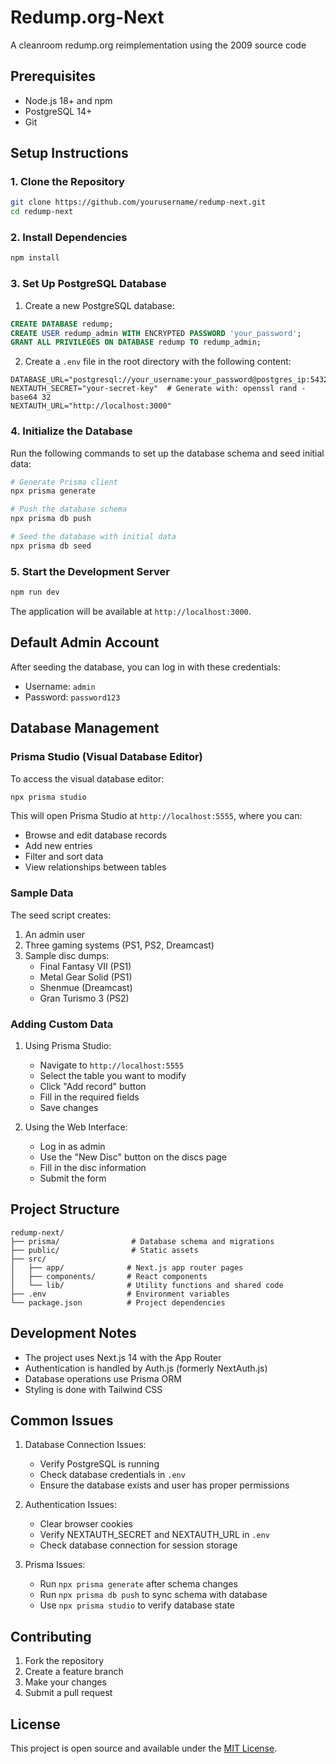 # Redump.org-Next
A cleanroom redump.org reimplementation using the 2009 source code

## Prerequisites

- Node.js 18+ and npm
- PostgreSQL 14+
- Git

## Setup Instructions

### 1. Clone the Repository

```bash
git clone https://github.com/yourusername/redump-next.git
cd redump-next
```

### 2. Install Dependencies

```bash
npm install
```

### 3. Set Up PostgreSQL Database

1. Create a new PostgreSQL database:
```sql
CREATE DATABASE redump;
CREATE USER redump_admin WITH ENCRYPTED PASSWORD 'your_password';
GRANT ALL PRIVILEGES ON DATABASE redump TO redump_admin;
```

2. Create a `.env` file in the root directory with the following content:
```env
DATABASE_URL="postgresql://your_username:your_password@postgres_ip:5432/redump"
NEXTAUTH_SECRET="your-secret-key"  # Generate with: openssl rand -base64 32
NEXTAUTH_URL="http://localhost:3000"
```

### 4. Initialize the Database

Run the following commands to set up the database schema and seed initial data:

```bash
# Generate Prisma client
npx prisma generate

# Push the database schema
npx prisma db push

# Seed the database with initial data
npx prisma db seed
```

### 5. Start the Development Server

```bash
npm run dev
```

The application will be available at `http://localhost:3000`.

## Default Admin Account

After seeding the database, you can log in with these credentials:
- Username: `admin`
- Password: `password123`

## Database Management

### Prisma Studio (Visual Database Editor)

To access the visual database editor:

```bash
npx prisma studio
```

This will open Prisma Studio at `http://localhost:5555`, where you can:
- Browse and edit database records
- Add new entries
- Filter and sort data
- View relationships between tables

### Sample Data

The seed script creates:
1. An admin user
2. Three gaming systems (PS1, PS2, Dreamcast)
3. Sample disc dumps:
   - Final Fantasy VII (PS1)
   - Metal Gear Solid (PS1)
   - Shenmue (Dreamcast)
   - Gran Turismo 3 (PS2)

### Adding Custom Data

1. Using Prisma Studio:
   - Navigate to `http://localhost:5555`
   - Select the table you want to modify
   - Click "Add record" button
   - Fill in the required fields
   - Save changes

2. Using the Web Interface:
   - Log in as admin
   - Use the "New Disc" button on the discs page
   - Fill in the disc information
   - Submit the form

## Project Structure

```
redump-next/
├── prisma/                # Database schema and migrations
├── public/                # Static assets
├── src/
│   ├── app/              # Next.js app router pages
│   ├── components/       # React components
│   └── lib/              # Utility functions and shared code
├── .env                  # Environment variables
└── package.json          # Project dependencies
```

## Development Notes

- The project uses Next.js 14 with the App Router
- Authentication is handled by Auth.js (formerly NextAuth.js)
- Database operations use Prisma ORM
- Styling is done with Tailwind CSS

## Common Issues

1. Database Connection Issues:
   - Verify PostgreSQL is running
   - Check database credentials in `.env`
   - Ensure the database exists and user has proper permissions

2. Authentication Issues:
   - Clear browser cookies
   - Verify NEXTAUTH_SECRET and NEXTAUTH_URL in `.env`
   - Check database connection for session storage

3. Prisma Issues:
   - Run `npx prisma generate` after schema changes
   - Run `npx prisma db push` to sync schema with database
   - Use `npx prisma studio` to verify database state

## Contributing

1. Fork the repository
2. Create a feature branch
3. Make your changes
4. Submit a pull request

## License

This project is open source and available under the [MIT License](LICENSE).
